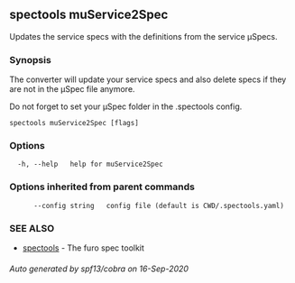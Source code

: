 ## spectools muService2Spec

Updates the service specs with the definitions from the service µSpecs.

### Synopsis

The converter will update your service specs and also delete specs if they are not in the µSpec file anymore.

Do not forget to set your µSpec folder in the .spectools config. 


```
spectools muService2Spec [flags]
```

### Options

```
  -h, --help   help for muService2Spec
```

### Options inherited from parent commands

```
      --config string   config file (default is CWD/.spectools.yaml)
```

### SEE ALSO

* [spectools](spectools.md)	 - The furo spec toolkit

###### Auto generated by spf13/cobra on 16-Sep-2020
